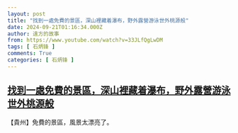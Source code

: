 ```yaml
---
layout: post
title: "找到一處免費的景區，深山裡藏着瀑布，野外露營游泳世外桃源般"
date: 2024-09-21T01:16:34.000Z
author: 遠方的故事
from: https://www.youtube.com/watch?v=33JLfQgLwDM
tags: [ 石炳锋 ]
comments: True
categories: [ 石炳锋 ]
---
```

<!--1726881394000-->
[找到一處免費的景區，深山裡藏着瀑布，野外露營游泳世外桃源般](https://www.youtube.com/watch?v=33JLfQgLwDM)
------

<div>
【貴州】免費的景區，風景太漂亮了。
</div>
